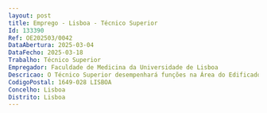 ```yaml
--- 
layout: post
title: Emprego - Lisboa - Técnico Superior
Id: 133390
Ref: OE202503/0042
DataAbertura: 2025-03-04
DataFecho: 2025-03-18
Trabalho: Técnico Superior
Empregador: Faculdade de Medicina da Universidade de Lisboa
Descricao: O Técnico Superior desempenhará funções na Área do Edificado da Faculdade de Medicina da Universidade de Lisboa, competindo lhe designadamente a) Colaborar na elaboração de processos técnico administrativos, para contratação e acompanhamento de serviços de manutenção nas especialidades AVAC, Ar Comprimido, Sistemas eletromecânicos, Bombagens, Elevadores, Monta Cargas b) Preparar, desenvolver e acompanhar os planos de manutenção do edificado, promovendo medidas no âmbito da eficiência energética e eficiência hídrica c) Identificar as necessidades de stocks para ações de manutenção preventiva e corretiva com a elaboração das respetivas propostas de aquisição  d) Acompanhar a execução de projetos e fiscalização de obras de instalações mecânicas  AVAC, Ar Comprimido, Rede de gás e sistemas eletromecânicos de edifícios  e) Preparar os procedimentos de aquisição de bens, de prestação de serviços e de execução de empreitadas de instalações mecânicas  f) Elaborar pareceres técnicos sobre instalações e equipamentos, bem como supervisionar a sua instalação, funcionamento, manutenção preventiva e curativa g) Colaboração na realização de projetos de eficiência energética, instalações de solar térmico e fotovoltaico.
CodigoPostal: 1649-028 LISBOA
Concelho: Lisboa
Distrito: Lisboa
--- 
```

